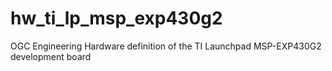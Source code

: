 # hw_ti_lp_msp_exp430g2
OGC Engineering
Hardware definition of the TI Launchpad MSP-EXP430G2 development board
